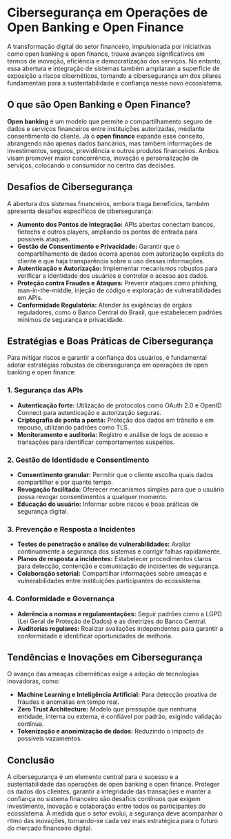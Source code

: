 # Cibersegurança em Operações de Open Banking e Open Finance

A transformação digital do setor financeiro, impulsionada por iniciativas como open banking e open finance, trouxe avanços significativos em termos de inovação, eficiência e democratização dos serviços. No entanto, essa abertura e integração de sistemas também ampliaram a superfície de exposição a riscos cibernéticos, tornando a cibersegurança um dos pilares fundamentais para a sustentabilidade e confiança nesse novo ecossistema.

## O que são Open Banking e Open Finance?

**Open banking** é um modelo que permite o compartilhamento seguro de dados e serviços financeiros entre instituições autorizadas, mediante consentimento do cliente. Já o **open finance** expande esse conceito, abrangendo não apenas dados bancários, mas também informações de investimentos, seguros, previdência e outros produtos financeiros. Ambos visam promover maior concorrência, inovação e personalização de serviços, colocando o consumidor no centro das decisões.

## Desafios de Cibersegurança

A abertura dos sistemas financeiros, embora traga benefícios, também apresenta desafios específicos de cibersegurança:

- **Aumento dos Pontos de Integração:** APIs abertas conectam bancos, fintechs e outros players, ampliando os pontos de entrada para possíveis ataques.
- **Gestão de Consentimento e Privacidade:** Garantir que o compartilhamento de dados ocorra apenas com autorização explícita do cliente e que haja transparência sobre o uso dessas informações.
- **Autenticação e Autorização:** Implementar mecanismos robustos para verificar a identidade dos usuários e controlar o acesso aos dados.
- **Proteção contra Fraudes e Ataques:** Prevenir ataques como phishing, man-in-the-middle, injeção de código e exploração de vulnerabilidades em APIs.
- **Conformidade Regulatória:** Atender às exigências de órgãos reguladores, como o Banco Central do Brasil, que estabelecem padrões mínimos de segurança e privacidade.

## Estratégias e Boas Práticas de Cibersegurança

Para mitigar riscos e garantir a confiança dos usuários, é fundamental adotar estratégias robustas de cibersegurança em operações de open banking e open finance:

### 1. **Segurança das APIs**

- **Autenticação forte:** Utilização de protocolos como OAuth 2.0 e OpenID Connect para autenticação e autorização seguras.
- **Criptografia de ponta a ponta:** Proteção dos dados em trânsito e em repouso, utilizando padrões como TLS.
- **Monitoramento e auditoria:** Registro e análise de logs de acesso e transações para identificar comportamentos suspeitos.

### 2. **Gestão de Identidade e Consentimento**

- **Consentimento granular:** Permitir que o cliente escolha quais dados compartilhar e por quanto tempo.
- **Revogação facilitada:** Oferecer mecanismos simples para que o usuário possa revogar consentimentos a qualquer momento.
- **Educação do usuário:** Informar sobre riscos e boas práticas de segurança digital.

### 3. **Prevenção e Resposta a Incidentes**

- **Testes de penetração e análise de vulnerabilidades:** Avaliar continuamente a segurança dos sistemas e corrigir falhas rapidamente.
- **Planos de resposta a incidentes:** Estabelecer procedimentos claros para detecção, contenção e comunicação de incidentes de segurança.
- **Colaboração setorial:** Compartilhar informações sobre ameaças e vulnerabilidades entre instituições participantes do ecossistema.

### 4. **Conformidade e Governança**

- **Aderência a normas e regulamentações:** Seguir padrões como a LGPD (Lei Geral de Proteção de Dados) e as diretrizes do Banco Central.
- **Auditorias regulares:** Realizar avaliações independentes para garantir a conformidade e identificar oportunidades de melhoria.

## Tendências e Inovações em Cibersegurança

O avanço das ameaças cibernéticas exige a adoção de tecnologias inovadoras, como:

- **Machine Learning e Inteligência Artificial:** Para detecção proativa de fraudes e anomalias em tempo real.
- **Zero Trust Architecture:** Modelo que pressupõe que nenhuma entidade, interna ou externa, é confiável por padrão, exigindo validação contínua.
- **Tokenização e anonimização de dados:** Reduzindo o impacto de possíveis vazamentos.

## Conclusão

A cibersegurança é um elemento central para o sucesso e a sustentabilidade das operações de open banking e open finance. Proteger os dados dos clientes, garantir a integridade das transações e manter a confiança no sistema financeiro são desafios contínuos que exigem investimento, inovação e colaboração entre todos os participantes do ecossistema. À medida que o setor evolui, a segurança deve acompanhar o ritmo das inovações, tornando-se cada vez mais estratégica para o futuro do mercado financeiro digital.